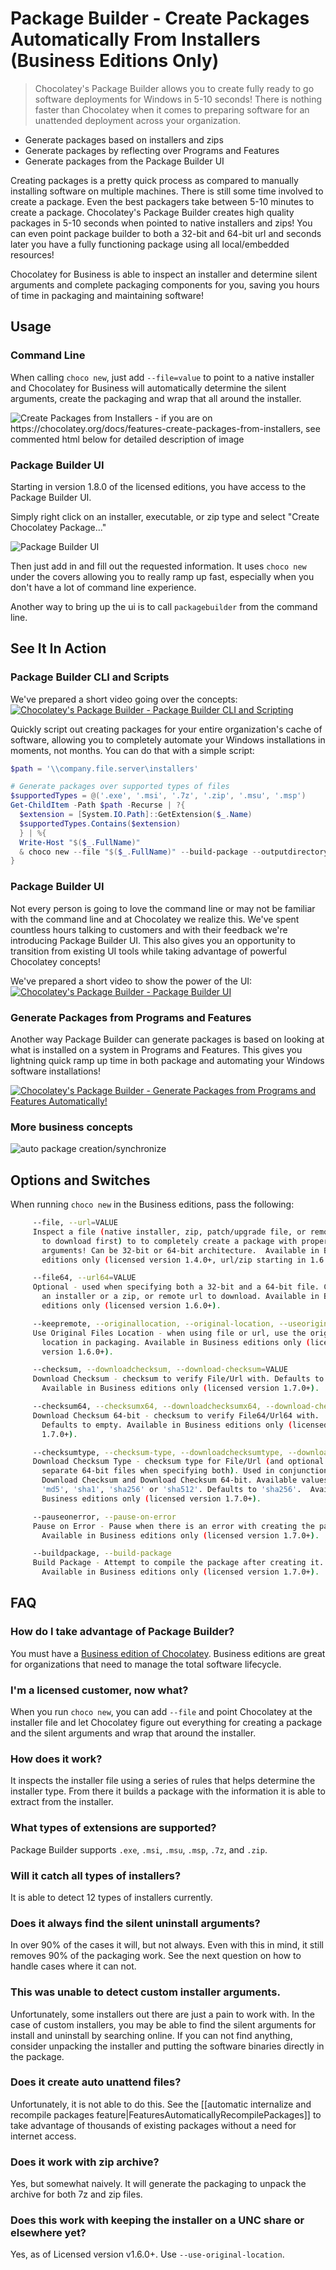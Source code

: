 # Package Builder - Create Packages Automatically From Installers (Business Editions Only)

> Chocolatey's Package Builder allows you to create fully ready to go software deployments for Windows in 5-10 seconds! There is nothing faster than Chocolatey when it comes to preparing software for an unattended deployment across your organization.

* Generate packages based on installers and zips
* Generate packages by reflecting over Programs and Features
* Generate packages from the Package Builder UI

Creating packages is a pretty quick process as compared to manually installing software on multiple machines. There is still some time involved to create a package. Even the best packagers take between 5-10 minutes to create a package. Chocolatey's Package Builder creates high quality packages in 5-10 seconds when pointed to native installers and zips! You can even point package builder to both a 32-bit and 64-bit url and seconds later you have a fully functioning package using all local/embedded resources!

Chocolatey for Business is able to inspect an installer and determine silent arguments and complete packaging components for you, saving you hours of time in packaging and maintaining software!

## Usage

### Command Line
When calling `choco new`, just add `--file=value` to point to a native installer and Chocolatey for Business will automatically determine the silent arguments, create the packaging and wrap that all around the installer.

![Create Packages from Installers - if you are on https://chocolatey.org/docs/features-create-packages-from-installers, see commented html below for detailed description of image](images/features/features_packages_from_installers.png)

<!--
Text in the image above:

Chocolatey for Business automatically creates all packaging from an installer!

Create Packages for Installers In Seconds

- What used to take minutes or hours, is now done in seconds.
- Allows customization
- Automatically create packages for your entire organization's file share in under 15 minutes, saving you weeks of work.

This image shows running `choco new --file .\installers\1Password-4.6.0.598.exe`.

-->

### Package Builder UI

Starting in version 1.8.0 of the licensed editions, you have access to the Package Builder UI.

Simply right click on an installer, executable, or zip type and select "Create Chocolatey Package..."

![Package Builder UI](https://cloud.githubusercontent.com/assets/63502/20328042/bb944018-ab55-11e6-884f-0a45babce40a.png)

Then just add in and fill out the requested information. It uses `choco new` under the covers allowing you to really ramp up fast, especially when you don't have a lot of command line experience.

Another way to bring up the ui is to call `packagebuilder` from the command line.

## See It In Action

### Package Builder CLI and Scripts

We've prepared a short video going over the concepts:
[![Chocolatey's Package Builder - Package Builder CLI and Scripting](https://cloud.githubusercontent.com/assets/63502/20327872/b0caf0d8-ab54-11e6-8c40-8bdeeb8eb13c.png)](https://www.youtube.com/watch?v=6TXY5Ie-3wg&list=PLfn-TaDnc1us5X-PVlxW8M1h-6mXEXZSG&index=1 "Chocolatey's Package Builder - Package Builder CLI and Scripting")

Quickly script out creating packages for your entire organization's cache of software, allowing you to completely automate your Windows installations in moments, not months. You can do that with a simple script:

~~~powershell
$path = '\\company.file.server\installers'

# Generate packages over supported types of files
$supportedTypes = @('.exe', '.msi', '.7z', '.zip', '.msu', '.msp')
Get-ChildItem -Path $path -Recurse | ?{
  $extension = [System.IO.Path]::GetExtension($_.Name)
  $supportedTypes.Contains($extension)
  } | %{
  Write-Host "$($_.FullName)"
  & choco new --file "$($_.FullName)" --build-package --outputdirectory $pwd
}
~~~

### Package Builder UI
Not every person is going to love the command line or may not be familiar with the command line and at Chocolatey we realize this. We've spent countless hours talking to customers and with their feedback we're introducing Package Builder UI. This also gives you an opportunity to transition from existing UI tools while taking advantage of powerful Chocolatey concepts!


We've prepared a short video to show the power of the UI:
[![Chocolatey's Package Builder - Package Builder UI](https://cloud.githubusercontent.com/assets/63502/20327926/f54ac81e-ab54-11e6-9cb1-60df170c338e.png)](https://www.youtube.com/watch?v=qJNKR_PEQqY&list=PLfn-TaDnc1us5X-PVlxW8M1h-6mXEXZSG&index=2 "Chocolatey's Package Builder - Package Builder UI")

### Generate Packages from Programs and Features
Another way Package Builder can generate packages is based on looking at what is installed on a system in Programs and Features. This gives you lightning quick ramp up time in both package and automating your Windows software installations!

[![Chocolatey's Package Builder - Generate Packages from Programs and Features Automatically!](https://cloud.githubusercontent.com/assets/63502/20327972/46c8ff3a-ab55-11e6-9c03-32b0f83540bb.png)](https://www.youtube.com/watch?v=Mw_ReipnskI&list=PLfn-TaDnc1us5X-PVlxW8M1h-6mXEXZSG&index=3 "Chocolatey's Package Builder - Generate Packages from Programs and Features Automatically!")

### More business concepts

![auto package creation/synchronize](images/gifs/choco_business_features.gif)

## Options and Switches

When running `choco new` in the Business editions, pass the following:

~~~sh
     --file, --url=VALUE
     Inspect a file (native installer, zip, patch/upgrade file, or remote url
       to download first) to to completely create a package with proper silent
       arguments! Can be 32-bit or 64-bit architecture.  Available in Business
       editions only (licensed version 1.4.0+, url/zip starting in 1.6.0).

     --file64, --url64=VALUE
     Optional - used when specifying both a 32-bit and a 64-bit file. Can be
       an installer or a zip, or remote url to download. Available in Business
       editions only (licensed version 1.6.0+).

     --keepremote, --originallocation, --original-location, --useoriginallocation, --use-original-location, --useoriginalfileslocation, --use-original-files-location
     Use Original Files Location - when using file or url, use the original
       location in packaging. Available in Business editions only (licensed
       version 1.6.0+).

     --checksum, --downloadchecksum, --download-checksum=VALUE
     Download Checksum - checksum to verify File/Url with. Defaults to empty.
       Available in Business editions only (licensed version 1.7.0+).

     --checksum64, --checksumx64, --downloadchecksumx64, --download-checksum-x64=VALUE
     Download Checksum 64-bit - checksum to verify File64/Url64 with.
       Defaults to empty. Available in Business editions only (licensed version
       1.7.0+).

     --checksumtype, --checksum-type, --downloadchecksumtype, --download-checksum-type=VALUE
     Download Checksum Type - checksum type for File/Url (and optional
       separate 64-bit files when specifying both). Used in conjunction with
       Download Checksum and Download Checksum 64-bit. Available values are
       'md5', 'sha1', 'sha256' or 'sha512'. Defaults to 'sha256'.  Available in
       Business editions only (licensed version 1.7.0+).

     --pauseonerror, --pause-on-error
     Pause on Error - Pause when there is an error with creating the package.
       Available in Business editions only (licensed version 1.7.0+).

     --buildpackage, --build-package
     Build Package - Attempt to compile the package after creating it.
       Available in Business editions only (licensed version 1.7.0+).
~~~

## FAQ

### How do I take advantage of Package Builder?
You must have a [Business edition of Chocolatey](https://chocolatey.org/compare). Business editions are great for organizations that need to manage the total software lifecycle.

### I'm a licensed customer, now what?
When you run `choco new`, you can add `--file` and point Chocolatey at the installer file and let Chocolatey figure out everything for creating a package and the silent arguments and wrap that around the installer.

### How does it work?
It inspects the installer file using a series of rules that helps determine the installer type. From there it builds a package with the information it is able to extract from the installer.

### What types of extensions are supported?

Package Builder supports `.exe`, `.msi`, `.msu`, `.msp`, `.7z`, and `.zip`.

### Will it catch all types of installers?
It is able to detect 12 types of installers currently.

### Does it always find the silent uninstall arguments?
In over 90% of the cases it will, but not always. Even with this in mind, it still removes 90% of the packaging work. See the next question on how to handle cases where it can not.

### This was unable to detect custom installer arguments.
Unfortunately, some installers out there are just a pain to work with. In the case of custom installers, you may be able to find the silent arguments for install and uninstall by searching online. If you can not find anything, consider unpacking the installer and putting the software binaries directly in the package.

### Does it create auto unattend files?
Unfortunately, it is not able to do this. See the [[automatic internalize and recompile packages feature|FeaturesAutomaticallyRecompilePackages]] to take advantage of thousands of existing packages without a need for internet access.

### Does it work with zip archive?
Yes, but somewhat naively. It will generate the packaging to unpack the archive for both 7z and zip files.

### Does this work with keeping the installer on a UNC share or elsewhere yet?
Yes, as of Licensed version v1.6.0+. Use `--use-original-location`.
